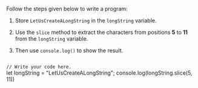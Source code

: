 Follow the steps given below
to write a program:

1. Store `LetUsCreateALongString` in the `longString` variable.

2. Use the `slice` method
to extract the characters
from positions **5** to **11**
from the `longString` variable.

3. Then use `console.log()`
to show the result.

<Editor lang="javascript" type="exercise">
<code>
// Write your code here.
</code>

<solution>
let longString = "LetUsCreateALongString";
console.log(longString.slice(5, 11))
</solution>
</Editor>